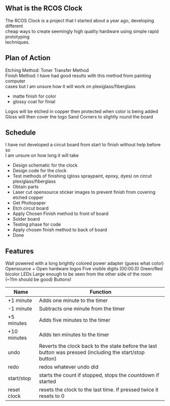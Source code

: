 What is the RCOS Clock
----------------------
The RCOS Clock is a project that I started about a year ago, developing different  
cheap ways to create seemingly high quality hardware using simple rapid prototyping  
techniques. 


Plan of Action
--------------
Etching Method: Toner Transfer Method  
Finish Method: I have had good results with this method from painting computer  
cases but I am unsure how it will work on plexiglass/fiberglass  

* matte finish for color
* glossy coat for finial

Logos will be etched in copper then protected when color is being added  
Gloss will then cover the logo
Sand Corners to slightly round the board

Schedule
--------
I have not developed a circut board from start to finish without help before so  
I am unsure on how long it will take  

* Design schematic for the clock
* Design code for the clock
* Test methods of finishing (gloss spraypaint, epoxy, dyes) on circut plexiglass/fiberglass
* Obtain parts
* Laser cut opensource sticker images to prevent finish from covering etched copper 
* Get Photopaper
* Etch circut board
* Apply Chosen Finish method to front of board
* Solder board
* Testing phase for code
* Apply chosen finish method to back of board
* Done

Features
--------
Wall powered with a long brightly colored power adapter (guess what color)
Opensource + Open hardware logos
Five visible digits (00:00.0)
Green/Red bicolor LEDs
Large enough to be seen from the other side of the room (~11m should be good)
Buttons!  

Name       | Function  
-----------|---------------------------------------------------------------------------------------------------------  
+1 minute  | Adds one minute to the timer  
-1 minute  | Subtracts one minute from the timer  
+5 minutes | Adds five minutes to the timer  
+10 minutes| Adds ten minutes to the timer  
undo       | Reverts the clock back to the state before the last button was pressed (including the start/stop button)  
redo       | redos whatever undo did  
start/stop | starts the count if stopped, stops the countdown if started  
reset clock| resets the clock to the last time. If pressed twice it resets to 0  
